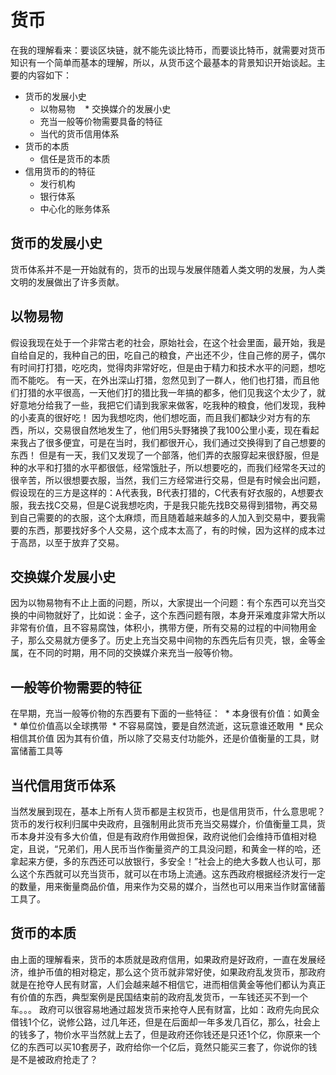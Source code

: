 # 货币
在我的理解看来：要谈区块链，就不能先谈比特币，而要谈比特币，就需要对货币知识有一个简单而基本的理解，所以，从货币这个最基本的背景知识开始谈起。主要的内容如下：
  * 货币的发展小史
    * 以物易物
    * 交换媒介的发展小史
    * 充当一般等价物需要具备的特征
    * 当代的货币信用体系
  * 货币的本质
    * 信任是货币的本质
  * 信用货币的的特征
    * 发行机构
    * 银行体系
    * 中心化的账务体系
    
## 货币的发展小史
货币体系并不是一开始就有的，货币的出现与发展伴随着人类文明的发展，为人类文明的发展做出了许多贡献。
## 以物易物
假设我现在处于一个非常古老的社会，原始社会，在这个社会里面，最开始，我是自给自足的，我种自己的田，吃自己的粮食，产出还不少，住自己修的房子，偶尔有时间打打猎，吃吃肉，觉得肉非常好吃，但是由于精力和技术水平的问题，想吃而不能吃。
有一天，在外出深山打猎，忽然见到了一群人，他们也打猎，而且他们打猎的水平很高，一天他们打的猎比我一年搞的都多，他们见我这个太少了，就好意地分给我了一些，我把它们请到我家来做客，吃我种的粮食，他们发现，我种的小麦真的很好吃！
因为我想吃肉，他们想吃面，而且我们都缺少对方有的东西，所以，交易很自然地发生了，他们用5头野猪换了我100公里小麦，现在看起来我占了很多便宜，可是在当时，我们都很开心，我们通过交换得到了自己想要的东西！
但是有一天，我们又发现了一个部落，他们弄的衣服穿起来很舒服，但是种的水平和打猎的水平都很低，经常饿肚子，所以想要吃的，而我们经常冬天过的很辛苦，所以很想要衣服，当然，我们三方经常进行交易，但是有时候会出问题，假设现在的三方是这样的：A代表我，B代表打猎的，C代表有好衣服的，A想要衣服，我去找C交易，但是C说我想吃肉，于是我只能先找B交易得到猎物，再交易到自己需要的的衣服，这个太麻烦，而且随着越来越多的人加入到交易中，要我需要的东西，那要找好多个人交易，这个成本太高了，有的时候，因为这样的成本过于高昂，以至于放弃了交易。

## 交换媒介发展小史
因为以物易物有不止上面的问题，所以，大家提出一个问题：有个东西可以充当交换的中间物就好了，比如说：金子，这个东西问题有限，本身开采难度非常大所以非常有价值，且不容易腐蚀，体积小，携带方便，所有交易的过程的中间物用金子，那么交易就方便多了。历史上充当交易中间物的东西先后有贝壳，银，金等金属，在不同的时期，用不同的交换媒介来充当一般等价物。

## 一般等价物需要的特征
在早期，充当一般等价物的东西要有下面的一些特征：
  * 本身很有价值：如黄金
  * 单位价值高以全球携带
  * 不容易腐蚀，要是自然流逝，这玩意谁还敢用
  * 民众相信其价值
因为其有价值，所以除了交易支付功能外，还是价值衡量的工具，财富储蓄工具等

## 当代信用货币体系
当然发展到现在，基本上所有人货币都是主权货币，也是信用货币，什么意思呢？货币的发行权利归属中央政府，且强制用此货币充当交易媒介，价值衡量工具，货币本身并没有多大价值，但是有政府作用做担保，政府说他们会维持币值相对稳定，且说，“兄弟们，用人民币当作衡量资产的工具没问题，和黄金一样的哈，还拿起来方便，多的东西还可以放银行，多安全！”社会上的绝大多数人也认可，那么这个东西就可以充当货币，就可以在市场上流通。这东西政府根据经济发行一定的数量，用来衡量商品价值，用来作为交易的媒介，当然也可以用来当作财富储蓄工具了。


## 货币的本质
由上面的理解看来，货币的本质就是政府信用，如果政府是好政府，一直在发展经济，维护币值的相对稳定，那么这个货币就非常好使，如果政府乱发货币，那政府就是在抢夺人民有财富，人们会越来越不相信它，进而相信黄金等他们都认为真正有价值的东西，典型案例是民国结束前的政府乱发货币，一车钱还买不到一个车。。。
政府可以很容易地通过超发货币来抢夺人民有财富，比如：政府先向民众借钱1个亿，说修公路，过几年还，但是在后面却一年多发几百亿，那么，社会上的钱多了，物价水平当然就上去了，但是政府还你钱还是只还1个亿，你原来一个亿的东西可以买10套房子，政府给你一个亿后，竟然只能买三套了，你说你的钱是不是被政府抢走了？










